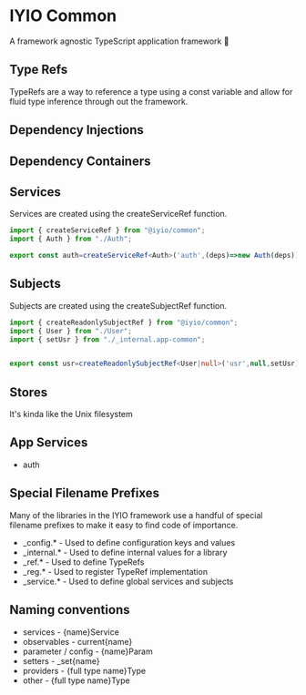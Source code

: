 # IYIO Common
A framework agnostic TypeScript application framework 🤔

## Type Refs
TypeRefs are a way to reference a type using a const variable and allow for fluid type inference
through out the framework.

## Dependency Injections

## Dependency Containers

## Services

Services are created using the createServiceRef function.

``` ts
import { createServiceRef } from "@iyio/common";
import { Auth } from "./Auth";

export const auth=createServiceRef<Auth>('auth',(deps)=>new Auth(deps));


```

## Subjects

Subjects are created using the createSubjectRef function.

``` ts
import { createReadonlySubjectRef } from "@iyio/common";
import { User } from "./User";
import { setUsr } from "./_internal.app-common";


export const usr=createReadonlySubjectRef<User|null>('usr',null,setUsr);
```

## Stores
It's kinda like the Unix filesystem

## App Services
- auth

## Special Filename Prefixes

Many of the libraries in the IYIO framework use a handful of special filename prefixes to make it
easy to find code of importance.

- _config.* - Used to define configuration keys and values
- _internal.* -  Used to define internal values for a library
- _ref.* - Used to define TypeRefs
- _reg.* - Used to register TypeRef implementation
- _service.* - Used to define global services and subjects

## Naming conventions
- services - {name}Service
- observables - current{name}
- parameter / config - {name}Param
- setters - _set{name}
- providers - {full type name}Type
- other - {full type name}Type
